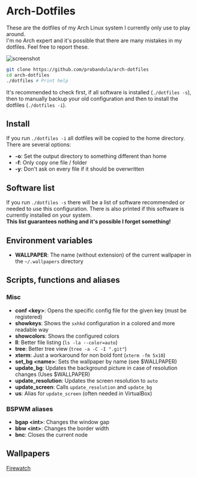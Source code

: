 # Arch-Dotfiles
These are the dotfiles of my Arch Linux system I currently only use to play around.  
I'm no Arch expert and it's possible that there are many mistakes in my dotfiles. Feel free to report these.

![screenshot](https://raw.githubusercontent.com/probandula/arch-dotfiles/master/misc/screenshot.png)

```bash
git clone https://github.com/probandula/arch-dotfiles
cd arch-dotfiles
./dotfiles # Print help
```
It's recommended to check first, if all software is installed (`./dotfiles -s`), then to manually backup your old configuration and then to install the dotfiles (`./dotfiles -i`).

## Install
If you run `./dotfiles -i` all dotfiles will be copied to the home directory. There are several options:  
* **-o**: Set the output directory to something different than home
* **-f**: Only copy one file / folder
* **-y**: Don't ask on every file if it should be overwritten

## Software list
If you run `./dotfiles -s` there will be a list of software recommended or needed to use this configuration.
There is also printed if this software is currently installed on your system.  
**This list guarantees nothing and it's possible I forget something!**

## Environment variables
* **WALLPAPER**: The name (without extension) of the current wallpaper in the `~/.wallpapers` directory

## Scripts, functions and aliases

### Misc
* **conf &lt;key&gt;**: Opens the specific config file for the given key (must be registered)
* **showkeys**: Shows the `sxhkd` configuration in a colored and more readable way
* **showcolors**: Shows the configured colors
* **ll**: Better file listing (`ls -la --color=auto`)
* **tree**: Better tree view (`tree -a -C -I ".git"`)
* **xterm**: Just a workaround for non bold font (`xterm -fm 5x10`)
* **set_bg &lt;name&gt;**: Sets the wallpaper by name (see $WALLPAPER)
* **update_bg**: Updates the background picture in case of resolution changes (Uses $WALLPAPER)
* **update_resolution**: Updates the screen resolution to `auto`
* **update_screen**: Calls `update_resolution` and `update_bg`
* **us**: Alias for `update_screen` (often needed in VirtualBox)

### BSPWM aliases
* **bgap &lt;int&gt;**: Changes the window gap
* **bbw &lt;int&gt;**: Changes the border width
* **bnc**: Closes the current node

## Wallpapers
[Firewatch](http://blog.camposanto.com/post/138965082204/firewatch-launch-wallpaper-when-we-redit-the)
